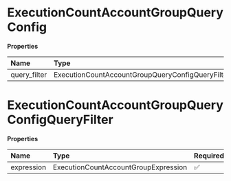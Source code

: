 # ExecutionCountAccountGroupQueryConfig

**Properties**

| Name         | Type                                             | Required | Description |
| :----------- | :----------------------------------------------- | :------- | :---------- |
| query_filter | ExecutionCountAccountGroupQueryConfigQueryFilter | ✅       |             |

# ExecutionCountAccountGroupQueryConfigQueryFilter

**Properties**

| Name       | Type                                 | Required | Description |
| :--------- | :----------------------------------- | :------- | :---------- |
| expression | ExecutionCountAccountGroupExpression | ✅       |             |


